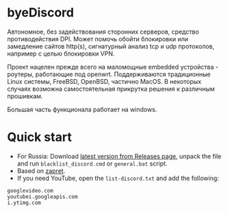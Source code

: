 # byeDiscord
Автономное, без задействования сторонних серверов, средство противодействия DPI.
Может помочь обойти блокировки или замедление сайтов http(s), сигнатурный анализ tcp и udp протоколов,
например с целью блокировки VPN.

Проект нацелен прежде всего на маломощные embedded устройства - роутеры, работающие под openwrt.
Поддерживаются традиционные Linux системы, FreeBSD, OpenBSD, частично MacOS.
В некоторых случаях возможна самостоятельная прикрутка решения к различным прошивкам.

Большая часть функционала работает на windows.

# Quick start
* For Russia: Download [latest version from Releases page](https://github.com/pl1xy/byeDiscord/releases/tag/Discord), unpack the file and run `blacklist_discord.cmd` or `general.bat` script.
* Based on [zapret](https://github.com/bol-van/zapret).
* If you need YouTube, open the `list-discord.txt` and add the following:
```
googlevideo.com
youtubei.googleapis.com
i.ytimg.com
```
